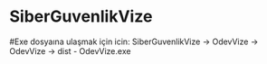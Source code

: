 # SiberGuvenlikVize
#Exe dosyaına ulaşmak için icin:
SiberGuvenlikVize -> OdevVize -> OdevVize -> dist - OdevVize.exe

